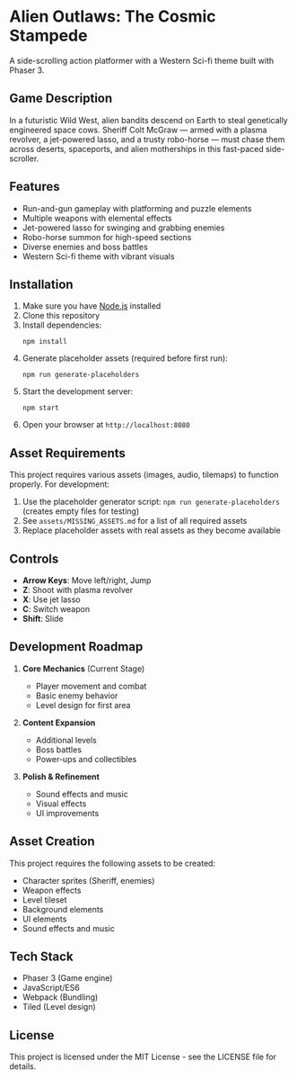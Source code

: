 # Alien Outlaws: The Cosmic Stampede

A side-scrolling action platformer with a Western Sci-fi theme built with Phaser 3.

## Game Description

In a futuristic Wild West, alien bandits descend on Earth to steal genetically engineered space cows. Sheriff Colt McGraw — armed with a plasma revolver, a jet-powered lasso, and a trusty robo-horse — must chase them across deserts, spaceports, and alien motherships in this fast-paced side-scroller.

## Features

- Run-and-gun gameplay with platforming and puzzle elements
- Multiple weapons with elemental effects
- Jet-powered lasso for swinging and grabbing enemies
- Robo-horse summon for high-speed sections
- Diverse enemies and boss battles
- Western Sci-fi theme with vibrant visuals

## Installation

1. Make sure you have [Node.js](https://nodejs.org/) installed
2. Clone this repository
3. Install dependencies:
   ```
   npm install
   ```
4. Generate placeholder assets (required before first run):
   ```
   npm run generate-placeholders
   ```
5. Start the development server:
   ```
   npm start
   ```
6. Open your browser at `http://localhost:8080`

## Asset Requirements

This project requires various assets (images, audio, tilemaps) to function properly. For development:

1. Use the placeholder generator script: `npm run generate-placeholders` (creates empty files for testing)
2. See `assets/MISSING_ASSETS.md` for a list of all required assets
3. Replace placeholder assets with real assets as they become available

## Controls

- **Arrow Keys**: Move left/right, Jump
- **Z**: Shoot with plasma revolver
- **X**: Use jet lasso
- **C**: Switch weapon
- **Shift**: Slide

## Development Roadmap

1. **Core Mechanics** (Current Stage)

   - Player movement and combat
   - Basic enemy behavior
   - Level design for first area

2. **Content Expansion**

   - Additional levels
   - Boss battles
   - Power-ups and collectibles

3. **Polish & Refinement**
   - Sound effects and music
   - Visual effects
   - UI improvements

## Asset Creation

This project requires the following assets to be created:

- Character sprites (Sheriff, enemies)
- Weapon effects
- Level tileset
- Background elements
- UI elements
- Sound effects and music

## Tech Stack

- Phaser 3 (Game engine)
- JavaScript/ES6
- Webpack (Bundling)
- Tiled (Level design)

## License

This project is licensed under the MIT License - see the LICENSE file for details.
